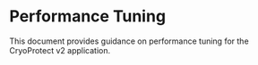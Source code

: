 # Performance Tuning

This document provides guidance on performance tuning for the CryoProtect v2 application.